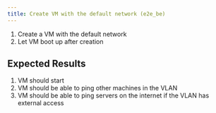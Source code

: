 ```yaml
---
title: Create VM with the default network (e2e_be)
---
```

1. Create a VM with the default network
1. Let VM boot up after creation

## Expected Results
1. VM should start
1. VM should be able to ping other machines in the VLAN
1. VM should be able to ping servers on the internet if the VLAN has external access
